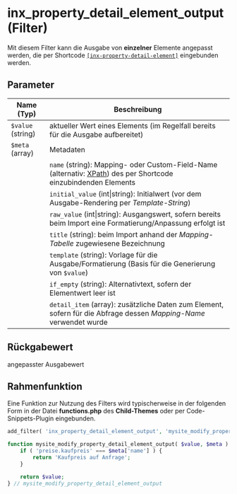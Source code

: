 # inx_property_detail_element_output (Filter)

Mit diesem Filter kann die Ausgabe von **einzelner** Elemente angepasst werden, die per Shortcode [`[inx-property-detail-element]`](/komponenten/detailansicht#einzelne-angaben) eingebunden werden.

## Parameter

| Name (Typ) | Beschreibung |
| ---------- | ------------ |
| `$value` (string) | aktueller Wert eines Elements (im Regelfall bereits für die Ausgabe aufbereitet) |
| `$meta` (array) | Metadaten |
| | `name` (string): Mapping- oder Custom-Field-Name (alternativ: [XPath](https://de.wikipedia.org/wiki/XPath)) des per Shortcode einzubindenden Elements |
| | `initial_value` (int\|string): Initialwert (vor dem Ausgabe-Rendering per *Template-String*) |
| | `raw_value` (int\|string): Ausgangswert, sofern bereits beim Import eine Formatierung/Anpassung erfolgt ist |
| | `title` (string): beim Import anhand der *Mapping-Tabelle* zugewiesene Bezeichnung |
| | `template` (string): Vorlage für die Ausgabe/Formatierung (Basis für die Generierung von `$value`) |
| | `if_empty` (string): Alternativtext, sofern der Elementwert leer ist |
| | `detail_item` (array): zusätzliche Daten zum Element, sofern für die Abfrage dessen *Mapping-Name* verwendet wurde |

## Rückgabewert

angepasster Ausgabewert

## Rahmenfunktion

Eine Funktion zur Nutzung des Filters wird typischerweise in der folgenden Form in der Datei **functions.php** des **Child-Themes** oder per Code-Snippets-Plugin eingebunden.

```php
add_filter( 'inx_property_detail_element_output', 'mysite_modify_property_detail_element_output', 10, 2 );

function mysite_modify_property_detail_element_output( $value, $meta ) {
	if ( 'preise.kaufpreis' === $meta['name'] ) {
		return 'Kaufpreis auf Anfrage';
	}

	return $value;
} // mysite_modify_property_detail_element_output
```